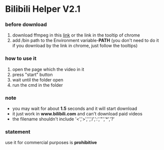 # Bilibili Helper V2.1

### before download
1. download ffmpeg in this [link](https://ffmpeg.zeranoe.com/builds/ "link") or the link in the tooltip of chrome 
2. add /bin path to the Environment variable-**PATH** (you don't need to do it if you download by the link in chrome, just follow the tooltips)

### how to use it
1. open the page which the video in it
2. press "start" button
3. wait until the folder open
4. run the cmd in the folder

### note
* you may wait for about **1.5** seconds and it will start download
* it just work in **www\.bilibili\.com** and can't download paid videos
* the filename shouldn't include '<','>','\','/',':','"','\*','?'

### statement
use it for commercial purposes is **prohibitive** 